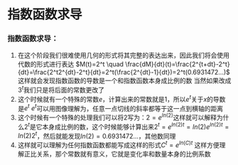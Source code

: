 # 指数函数求导

### 指数函数求导：
1. 在这个阶段我们很难使用几何的形式将其完整的表达出来，因此我们将会使用代数的形式进行表达
$M(t)=2^t \quad \frac{dM}{dt}(t)=\frac{2^{t+dt}-2^t}{dt}=\frac{2^t2^{dt}-2^t}{dt}=2^t(\frac{2^{dt}-1}{dt})=2^t(0.6931472...)$
这样就会发现指数函数的导数是一个和指数函数本身成比例的数
当然如果改成$3^t$我们只是将后面的常数更改了
2. 这个时候就有一个特殊的常数$e$，计算出来的常数就是1，所以$e^t$关于$x$的导数是$e^t$
$e^t$可以用图像理解为，任意一点切线的斜率都等于这一点到横轴的距离
3. 这个时候有一个特殊的处理我们可以将2写为：$2=e^{ln(2)}$这样就可以解释为什么$2^t$是它本身成比例的数，这个时候能够计算出来$2^t=e^{ln(2)t}=ln(2)e^{ln(2)t}=ln(2)2^t$，然后就能发现$ln(2)=0.6931472...$，其他数同理
4. 这样就可以理解为任何指数函数都能写成这样的形式$C^t = e^{ln(C)t}$
这样方便理解正比关系，那个常数就有意义，它就是变化率和数量本身的比例系数
